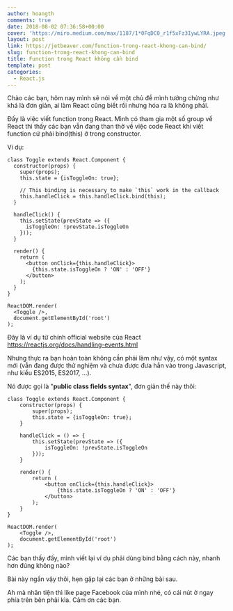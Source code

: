 ```yaml
---
author: hoangth
comments: true
date: 2018-08-02 07:36:58+00:00
cover: 'https://miro.medium.com/max/1187/1*0FqDC0_r1f5xFz3IywLYRA.jpeg'
layout: post
link: https://jetbeaver.com/function-trong-react-khong-can-bind/
slug: function-trong-react-khong-can-bind
title: Function trong React không cần bind
template: post
categories:
  - React.js
---
```


Chào các bạn, hôm nay mình sẽ nói về một chủ đề mình tưởng chừng như khá là đơn giản, ai làm React cũng biết rồi nhưng hóa ra là không phải.

Đấy là việc viết function trong React. Mình có tham gia một số group về React thì thấy các bạn vẫn đang than thở về việc code React khi viết function cứ phải bind(this) ở trong constructor.

Ví dụ:

    class Toggle extends React.Component {
      constructor(props) {
        super(props);
        this.state = {isToggleOn: true};

        // This binding is necessary to make `this` work in the callback
        this.handleClick = this.handleClick.bind(this);
      }

      handleClick() {
        this.setState(prevState => ({
          isToggleOn: !prevState.isToggleOn
        }));
      }

      render() {
        return (
          <button onClick={this.handleClick}>
            {this.state.isToggleOn ? 'ON' : 'OFF'}
          </button>
        );
      }
    }

    ReactDOM.render(
      <Toggle />,
      document.getElementById('root')
    );

Đây là ví dụ từ chính official website của React https://reactjs.org/docs/handling-events.html

Nhưng thực ra bạn hoàn toàn không cần phải làm như vậy, có một syntax mới (vẫn đang được thử nghiệm và chưa được đưa hẳn vào trong Javascript, như kiểu ES2015, ES2017, ...).

Nó được gọi là "**public class fields syntax**", đơn giản thế này thôi:

    class Toggle extends React.Component {
        constructor(props) {
            super(props);
            this.state = {isToggleOn: true};
        }

        handleClick = () => {
            this.setState(prevState => ({
                isToggleOn: !prevState.isToggleOn
            }));
        }

        render() {
            return (
                <button onClick={this.handleClick}>
                    {this.state.isToggleOn ? 'ON' : 'OFF'}
                </button>
            );
        }
    }

    ReactDOM.render(
        <Toggle />,
        document.getElementById('root')
    );

Các bạn thấy đấy, mình viết lại ví dụ phải dùng bind bằng cách này, nhanh hơn đúng không nào?

Bài này ngắn vậy thôi, hẹn gặp lại các bạn ở những bài sau.

Ah mà nhân tiện thì like page Facebook của mình nhé, có cái nút ở ngay phía trên bên phải kìa.
Cảm ơn các bạn.
